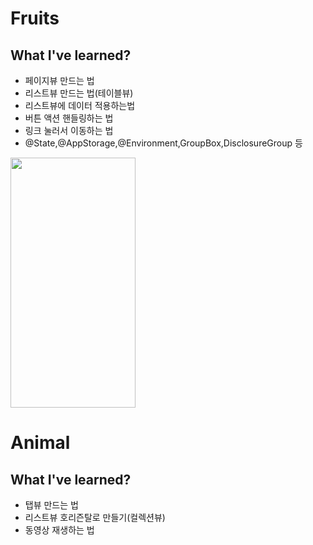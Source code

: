 # Fruits

## What I've learned?

- 페이지뷰 만드는 법
- 리스트뷰 만드는 법(테이블뷰)
- 리스트뷰에 데이터 적용하는법
- 버튼 액션 핸들링하는 법
- 링크 눌러서 이동하는 법
- @State,@AppStorage,@Environment,GroupBox,DisclosureGroup 등


<img src="https://user-images.githubusercontent.com/47676921/127256870-c1dfc117-264e-44c1-af27-a99996008e2e.gif"  width="200" height="400">

# Animal

## What I've learned?

- 탭뷰 만드는 법
- 리스트뷰 호리즌탈로 만들기(컬렉션뷰)
- 동영상 재생하는 법
